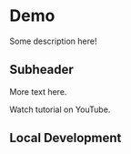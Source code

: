 # Demo

Some description here!

## Subheader

More text here.

Watch tutorial on YouTube.

## Local Development